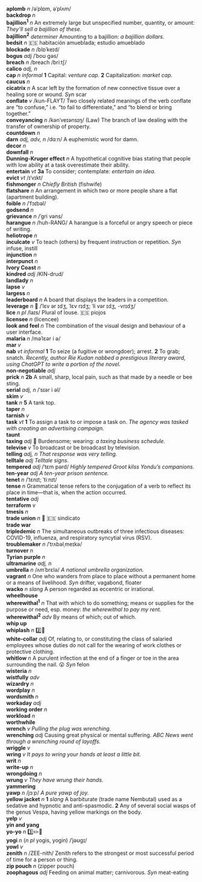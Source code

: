 __aplomb__ _n_ /əˈplɒm, əˈplʌm/  
__backdrop__ _n_  
__bajillion<sup>1</sup>__ _n_ An extremely large but unspecified number, quantity, or amount: _They’ll sell a bajillion of these._  
__bajillion<sup>2</sup>__ _determiner_ Amounting to a bajillion: _a bajillion dollars._  
__bedsit__ _n_ :es: habitación amueblada; estudio amueblado  
__blockade__ _n_ /blɒˈkeɪd/  
__bogus__ _adj_ /ˈboʊ gəs/  
__breach__ _n_ /breach /briːtʃ/  
__calico__ _adj, n_  
__cap__ _n informal_ __1__ Capital: _venture cap._ __2__ Capitalization: _market cap._  
__caucus__ _n_  
__cicatrix__ _n_ A scar left by the formation of new connective tissue over a healing sore or wound. _Syn_ scar  
__conflate__ _v_ /kun-FLAYT/ Two closely related meanings of the verb conflate are “to confuse,” i.e. “to fail to differentiate,” and “to blend or bring together.”  
__conveyancing__ _n_ /kənˈveɪənsɪŋ/ (Law) The branch of law dealing with the transfer of ownership of property.  
__countdown__ _n_  
__darn__ _adj, adv, n_ /dɑːn/ A euphemistic word for damn.  
__decor__ _n_  
__downfall__ _n_  
__Dunning-Kruger effect__ _n_ A hypothetical cognitive bias stating that people with low ability at a task overestimate their ability.  
__entertain__ _vt_ __3a__ To consider; contemplate: _entertain an idea._  
__evict__ _vt_ /ɪˈvɪkt/  
__fishmonger__ _n_ _Chiefly British_ (fishwife)  
__flatshare__ _n_ An arrangement in which two or more people share a flat (apartment building).  
__foible__ _n_ /ˈfɔɪbəl/  
__godsend__ _n_  
__grievance__ _n_ /ˈgri vəns/  
__harangue__ _n_ /huh-RANG/ A harangue is a forceful or angry speech or piece of writing.  
__heliotrope__ _n_  
__inculcate__ _v_ To teach (others) by frequent instruction or repetition. _Syn_ infuse, instill  
__injunction__ _n_  
__interpunct__ _n_  
__Ivory Coast__ _n_  
__kindred__ _adj_ /KIN-drud/  
__landlady__ _n_  
__lapse__ _v_  
__largess__ _n_  
__leaderboard__ _n_ A board that displays the leaders in a competition.  
__leverage__ _n_ :mega: /ˈlɛv ər ɪdʒ, ˈlɛv rɪdʒ; ˈli vər ɪdʒ, -vrɪdʒ/  
__lice__ _n pl_ /laɪs/ Plural of louse. :es: piojos  
__licensee__ _n_ (licencee)  
__look and feel__ _n_ The combination of the visual design and behaviour of a user interface.  
__malaria__ _n_ /məˈlɛər i ə/  
__mar__ _v_  
__nab__ _vt_ _informal_ __1__ To seize (a fugitive or wrongdoer); arrest. __2__ To grab; snatch. _Recently, author Rie Kudan nabbed a prestigious literary award, using ChatGPT to write a portion of the novel._  
__non-negotiable__ _adj_  
__prick__ _n_ __2b__ A small, sharp, local pain, such as that made by a needle or bee sting.  
__serial__ _adj, n_ /ˈsɪər i əl/  
__skim__ _v_  
__tank__ _n_ __5__ A tank top.  
__taper__ _n_  
__tarnish__ _v_  
__task__ _vt_ __1__ To assign a task to or impose a task on. _The agency was tasked with creating an advertising campaign._  
__taunt__  
__taxing__ _adj_ :dart: Burdensome; wearing: _a taxing business schedule._  
__televise__ _v_ To broadcast or be broadcast by television.  
__telling__ _adj, n_ _That response was very telling._  
__telltale__ _adj_ _Telltale signs._  
__tempered__ _adj_ /ˈtɛm pərd/ _Highly tempered Groot kilss Yondu’s companions._  
__ten-year__ _adj_ _A ten-year prison sentence._  
__tenet__ _n_ /ˈtɛnɪt; ˈtiːnɪt/  
__tense__ _n_ Grammatical tense refers to the conjugation of a verb to reflect its place in time—that is, when the action occurred.  
__tentative__ _adj_  
__terraform__ _v_  
__tmesis__ _n_  
__trade union__ _n_ :dart: :es: sindicato  
__trade war__  
__tripledemic__ _n_ The simultaneous outbreaks of three infectious diseases: COVID-19, influenza, and respiratory syncytial virus (RSV).  
__troublemaker__ _n_ /ˈtrʌbəlˌmeɪkə/  
__turnover__ _n_  
__Tyrian purple__ _n_  
__ultramarine__ _adj, n_  
__umbrella__ _n_ /ʌmˈbrɛlə/ _A national umbrella organization._  
__vagrant__ _n_ One who wanders from place to place without a permanent home or a means of livelihood. _Syn_ drifter, vagabond, floater  
__wacko__ _n_ _slang_ A person regarded as eccentric or irrational.  
__wheelhouse__  
__wherewithal<sup>1</sup>__ _n_ That with which to do something; means or supplies for the purpose or need, esp. money: _the wherewithal to pay my rent._  
__wherewithal<sup>2</sup>__ _adv_ By means of which; out of which.  
__whip up__  
__whiplash__ _n_ :two::hammer:  
__white-collar__ _adj_ Of, relating to, or constituting the class of salaried employees whose duties do not call for the wearing of work clothes or protective clothing.  
__whitlow__ _n_ A purulent infection at the end of a finger or toe in the area surrounding the nail. :astonished: _Syn_ felon  
__wisteria__ _n_  
__wistfully__ _adv_  
__wizardry__ _n_  
__wordplay__ _n_  
__wordsmith__ _n_  
__workaday__ _adj_  
__working order__ _n_  
__workload__ _n_  
__worthwhile__  
__wrench__ _v_ _Pulling the plug was wrenching._  
__wrenching__ _adj_ Causing great physical or mental suffering. _ABC News went through a wrenching round of layoffs._  
__wriggle__ _v_  
__wring__ _v_ _It pays to wring your hands at least a little bit._  
__writ__ _n_  
__write-up__ _n_  
__wrongdoing__ _n_  
__wrung__ _v_ _They have wrung their hands._  
__yammering__  
__yawp__ _n_ /jɔːp/ _A pure yawp of joy._  
__yellow jacket__ _n_ __1__ _slang_ A barbiturate (trade name Nembutal) used as a sedative and hypnotic and anti-spasmodic. __2__ Any of several social wasps of the genus Vespa, having yellow markings on the body.  
__yelp__ _v_  
__yin and yang__  
__yo-yo__ _n_ :three::pencil2::hammer:  
__yogi__ _n_ (_n pl_ yogis, yogin) /ˈjəʊgɪ/  
__yowl__ _v_  
__zenith__ _n_ /ZEE-nith/ Zenith refers to the strongest or most successful period of time for a person or thing.  
__zip pouch__ _n_ (zipper pouch)  
__zoophagous__ _adj_ Feeding on animal matter; carnivorous. _Syn_ meat-eating  